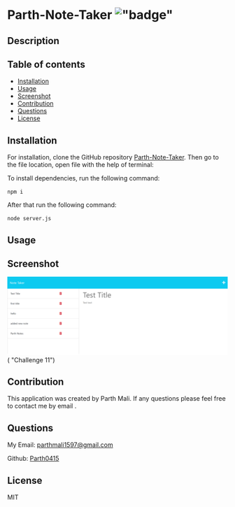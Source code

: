 # Parth-Note-Taker !["badge"](https://img.shields.io/badge/license-MIT-green)

## Description



## Table of contents

- [Installation](#installation)
- [Usage](#usage)
- [Screenshot](#screenshot)
- [Contribution](#contribution)
- [Questions](#questions)
- [License](#license)

## Installation

For installation, clone the GitHub repository [Parth-Note-Taker](https://github.com/Parth0415/Parth-Note-Taker).
Then go to the file location, open file with the help of terminal:

 To install dependencies, run the following command:
```
npm i
```
 
 After that run the following command:
```
node server.js
```

## Usage



## Screenshot

![Challenge 11](./images/screenshot.png)( "Challenge 11")


## Contribution

This application was created by Parth Mali. If any questions please feel free to contact me by email .

## Questions

My Email:
[parthmali1597@gmail.com](mailto:parthmali1597@gmail.com)

Github:
[Parth0415](https://github.com/Parth0415)

## License

MIT